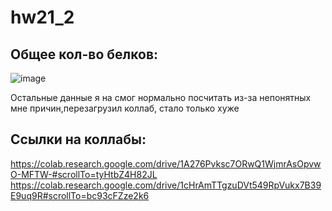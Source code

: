 # hw21_2
## Общее кол-во белков:
![image](https://user-images.githubusercontent.com/93290073/146955223-6875a372-c312-455c-9eec-0b16b0785b19.png)

Остальные данные я на смог нормально посчитать из-за непонятных мне причин,перезагрузил коллаб, стало только хуже
## Ссылки на коллабы:
https://colab.research.google.com/drive/1A276Pvksc7ORwQ1WjmrAsOpvwO-MFTW-#scrollTo=tyHtbZ4H82JL
https://colab.research.google.com/drive/1cHrAmTTgzuDVt549RpVukx7B39E9uq9R#scrollTo=bc93cFZze2k6
